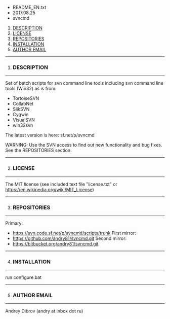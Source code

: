 * README_EN.txt
* 2017.08.25
* svncmd

1. [DESCRIPTION](#DESCRIPTION)
2. [LICENSE](#LICENSE)
3. [REPOSITORIES](#REPOSITORIES)
4. [INSTALLATION](#INSTALLATION)
5. [AUTHOR EMAIL](#AUTHOR_EMAIL)

-------------------------------------------------------------------------------
1. ### <a name="DESCRIPTION">DESCRIPTION</a>
-------------------------------------------------------------------------------
Set of batch scripts for svn command line tools including svn command line tools
(Win32) as is from:
* TortoiseSVN
* CollabNet
* SlikSVN
* Cygwin
* VisualSVN
* win32svn

The latest version is here: sf.net/p/svncmd

WARNING:
  Use the SVN access to find out new functionality and bug fixes.
  See the REPOSITORIES section.

-------------------------------------------------------------------------------
2. ### <a name="LICENSE">LICENSE</a>
-------------------------------------------------------------------------------
The MIT license (see included text file "license.txt" or
https://en.wikipedia.org/wiki/MIT_License)

-------------------------------------------------------------------------------
3. ### <a name="REPOSITORIES">REPOSITORIES</a>
-------------------------------------------------------------------------------
Primary:
  * https://svn.code.sf.net/p/svncmd/scripts/trunk
First mirror:
  * https://github.com/andry81/svncmd.git
Second mirror:
  * https://bitbucket.org/andry81/svncmd.git

-------------------------------------------------------------------------------
4. ### <a name="INSTALLATION">INSTALLATION</a>
-------------------------------------------------------------------------------
run configure.bat

-------------------------------------------------------------------------------
5. ### <a name="AUTHOR_EMAIL">AUTHOR EMAIL</a>
-------------------------------------------------------------------------------
Andrey Dibrov (andry at inbox dot ru)
